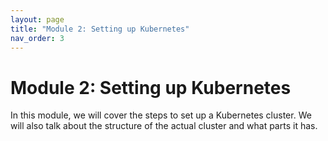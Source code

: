 ```yaml
---
layout: page
title: "Module 2: Setting up Kubernetes"
nav_order: 3
---
```

# Module 2: Setting up Kubernetes

In this module, we will cover the steps to set up a Kubernetes cluster. We will also talk about the structure of the actual cluster and what parts it has.